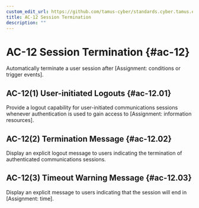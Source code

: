```yaml
---
custom_edit_url: https://github.com/tamus-cyber/standards.cyber.tamus.edu/tree/main/content/tamus.edu/TAMUS_profile.xml
title: AC-12 Session Termination
description: ""
---
```


# AC-12 Session Termination {#ac-12}

Automatically terminate a user session after [Assignment: conditions or trigger events].

## AC-12(1) User-initiated Logouts {#ac-12.01}

Provide a logout capability for user-initiated communications sessions whenever authentication is used to gain access to [Assignment: information resources].

## AC-12(2) Termination Message {#ac-12.02}

Display an explicit logout message to users indicating the termination of authenticated communications sessions.

## AC-12(3) Timeout Warning Message {#ac-12.03}

Display an explicit message to users indicating that the session will end in [Assignment: time].

